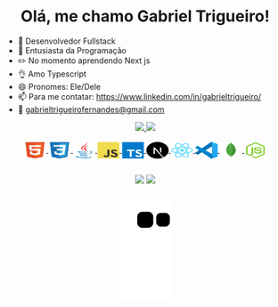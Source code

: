 <h1 align="center"> Olá, me chamo Gabriel Trigueiro! </h1>


- 🔭 Desenvolvedor Fullstack
- 🌱 Entusiasta da Programação
- ✏️ No momento aprendendo Next js
- 👌 Amo Typescript
- 😄 Pronomes: Ele/Dele
- 📫 Para me contatar: https://www.linkedin.com/in/gabrieltrigueiro/
- 📨 gabrieltrigueirofernandes@gmail.com

<div align="center">
  <a href="https://github.com/GabrielTrigueiro">
  <img height="180em" src="https://github-readme-stats.vercel.app/api?username=GabrielTrigueiro&show_icons=true&theme=dracula&include_all_commits=true&count_private=false"/>
  <img height="180em" src="https://github-readme-stats.vercel.app/api/top-langs/?username=GabrielTrigueiro&layout=compact&langs_count=16&theme=dracula"/>
</div>
  
<div align="center" style="display: inline_block"><br>
  <img align="center" alt="GabrielTrigueiro-HTML" height="30" width="40" src="https://raw.githubusercontent.com/devicons/devicon/master/icons/html5/html5-original.svg">
  <img align="center" alt="GabrielTrigueiro-CSS" height="30" width="40" src="https://raw.githubusercontent.com/devicons/devicon/master/icons/css3/css3-original.svg">
  <img align="center" alt="GabrielTrigueiro-Java" height="30" width="40" src="https://raw.githubusercontent.com/devicons/devicon/master/icons/java/java-original.svg">
  <img align="center" alt="GabrielTrigueiro-Js" height="30" width="40" src="https://raw.githubusercontent.com/devicons/devicon/master/icons/javascript/javascript-original.svg">
  <img align="center" alt="GabrielTrigueiro-Ts" height="30" width="40" src="https://raw.githubusercontent.com/devicons/devicon/master/icons/typescript/typescript-original.svg">
  <img align="center" alt="GabrielTrigueiro-Next" height="30" width="40" src="https://raw.githubusercontent.com/devicons/devicon/master/icons/nextjs/nextjs-original.svg">
  <img align="center" alt="GabrielTrigueiro-React" height="30" width="40" src="https://raw.githubusercontent.com/devicons/devicon/master/icons/react/react-original.svg">
  <img align="center" alt="GabrielTrigueiro-VsCode" height="30" width="40" src="https://raw.githubusercontent.com/devicons/devicon/master/icons/vscode/vscode-original.svg">
  <img align="center" alt="GabrielTrigueiro-MongoDb" height="30" width="40" src="https://raw.githubusercontent.com/devicons/devicon/master/icons/mongodb/mongodb-original.svg">
  <img align="center" alt="GabrielTrigueiro-Node" height="30" width="40" src="https://raw.githubusercontent.com/devicons/devicon/master/icons/nodejs/nodejs-original.svg">

</div>
  
  ##
  
<div align="center"> 
  <a href = "mailto:gabrieltrigueirofernandes@gmail.com"><img src="https://img.shields.io/badge/Gmail-D14836?style=for-the-badge&logo=gmail&logoColor=white" target="_blank"></a>
  <a href="https://www.linkedin.com/in/gabrieltrigueiro/" target="_blank"><img src="https://img.shields.io/badge/-LinkedIn-%230077B5?style=for-the-badge&logo=linkedin&logoColor=white" target="_blank"></a> 
  
  ![Snake animation](https://github.com/GustavoLSantos/GustavoLSantos/blob/output/github-contribution-grid-snake.svg)
  
</div>
